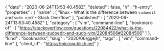 {
  "date" : "2020-06-24T13:53:40.458Z",
  "deleted" : false,
  "h" : "h-entry",
  "properties" : {
    "name" : [ "linux - What is the difference between `sudoedit` and `sudo vim`? - Stack Overflow" ],
    "published" : [ "2020-06-24T13:53:40.458Z" ],
    "category" : [ "vim", "command-line" ],
    "bookmark-of" : [ "https://stackoverflow.com/questions/22084422/what-is-the-difference-between-sudoedit-and-sudo-vim/22084506#22084506" ]
  },
  "kind" : "bookmarks",
  "slug" : "2020/06/ggejh",
  "tags" : [ "vim", "command-line" ],
  "client_id" : "https://micropublish.net"
}
